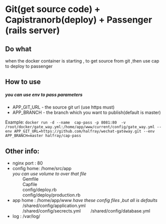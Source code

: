 # Git(get source code) + Capistranorb(deploy) + Passenger (rails server) 
## Do what
when the docker container is starting , to get source from git ,then use cap to deploy to passenger

## How to use
##### you can use env to pass parameters
* APP_GIT_URL - the source git url (use https must)
* APP_BRANCH - the branch which you want to publish(default is master)

Example:
`docker run -d --name  cap-pass -p 8081:80  -v /root/docker/gate_way.yml:/home/app/www/current/config/gate_way.yml --env APP_GIT_URL=https://github.com/halfray/wechat-gateway.git --env APP_BRANCH=master halfray/cap-pass`

## Other info:
* nginx port : 80
* config home: /home/src/app	
*you can use volume to over that file*  
&emsp;&emsp; Gemfile  
&emsp;&emsp; Capfile  
&emsp;&emsp; config/deploy.rb  
&emsp;&emsp; config/deploy/production.rb  
* app home   : /home/app/www 
*have these config files ,but all is defaults*
&emsp;&emsp; /shared/config/application.yml  
&emsp;&emsp; /shared/config/secrects.yml
&emsp;&emsp;/shared/config/database.yml
* log 	   : /var/log/ 

